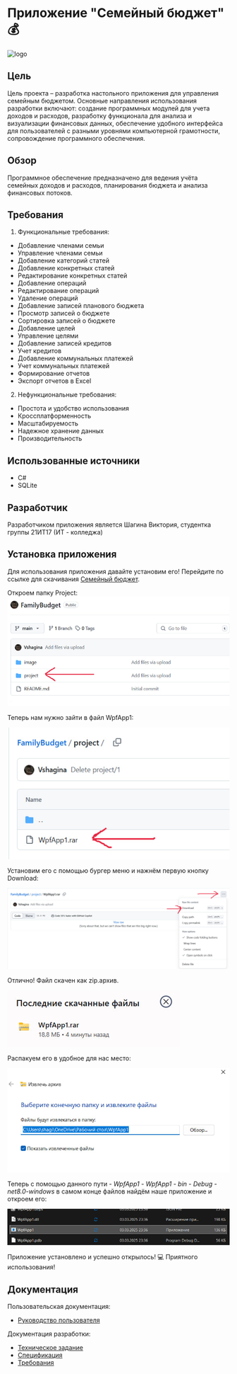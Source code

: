 # Приложение "Семейный бюджет" :moneybag:

![logo](https://github.com/Vshagina/FamilyBudget/blob/main/image/%D0%9B%D0%BE%D0%B3%D0%BE.avif "logo")


## Цель 

Цель проекта – разработка настольного приложения для управления семейным бюджетом. Основные направления использования разработки включают: создание программных модулей для учета доходов и расходов, разработку функционала для анализа и визуализации финансовых данных, обеспечение удобного интерфейса для пользователей с разными уровнями компьютерной грамотности, сопровождение программного обеспечения.


## Обзор 

Программное обеспечение предназначено для ведения учёта семейных доходов и расходов, планирования бюджета и анализа финансовых потоков.

## Требования

1. Функциональные требования:

- Добавление членами семьи
- Управление членами семьи
- Добавление категорий статей
- Добавление конкретных статей 
- Редактирование конкретных статей 
- Добавление операций
- Редактирование операций
- Удаление операций
- Добавление записей планового бюджета
- Просмотр записей о бюджете
- Сортировка записей о бюджете
- Добавление целей 
- Управление целями 
- Добавление записей кредитов
- Учет кредитов
- Добавление коммунальных платежей
- Учет коммунальных платежей
- Формирование отчетов
- Экспорт отчетов в Excel

2. Нефункциональные требования:

- Простота и удобство использования
- Кроссплатформенность
- Масштабируемость
- Надежное хранение данных 
- Производительность

## Использованные источники 

- С# 
- SQLite

## Разработчик

Разработчиком приложения является Шагина Виктория, студентка группы 21ИТ17 (ИТ - колледжа) 

## Установка приложения 

Для использования приложения давайте установим его! Перейдите по ссылке для скачивания [Cемейный бюджет](https://github.com/Vshagina/FamilyBudget).

Откроем папку Project:
![sc1](https://github.com/Vshagina/FamilyBudget/blob/main/image/sc1.jpg "sc1")

Теперь нам нужно зайти в файл WpfApp1:

![sc2](https://github.com/Vshagina/FamilyBudget/blob/main/image/sc2.jpg "sc2")

Установим его с помощью бургер меню и нажнём первую кнопку Download:

![sc3](https://github.com/Vshagina/FamilyBudget/blob/main/image/sc3.jpg "sc3")

Отлично! Файл скачен как zip.архив.

![sc4](https://github.com/Vshagina/FamilyBudget/blob/main/image/sc4.jpg "sc4")

Распакуем его в удобное для нас место:

![sc5](https://github.com/Vshagina/FamilyBudget/blob/main/image/sc5.jpg "sc5")

Теперь с помощью данного пути - *WpfApp1* - *WpfApp1* - *bin* - *Debug* - *net8.0-windows* в самом конце файлов найдём наше приложение и откроем его:

![sc6](https://github.com/Vshagina/FamilyBudget/blob/main/image/sc6.jpg "sc6")

Приложение установлено и успешно открылось! :computer: Приятного использования!

## Документация 

Пользовательская документация:

- [Руководство пользователя]()
  
Документация разработки:

- [Техническое задание]()
- [Спецификация]()
- [Требования]()
